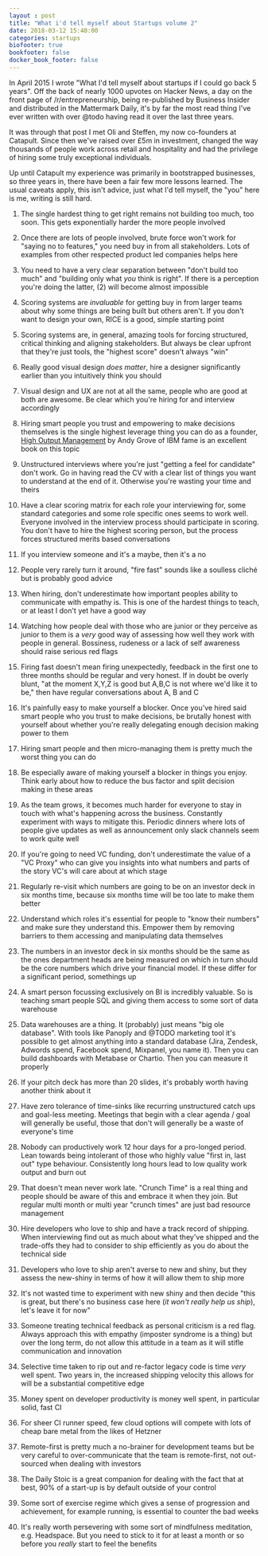 ```yaml
---
layout : post
title: "What i'd tell myself about Startups volume 2"
date: 2018-03-12 15:40:00
categories: startups
biofooter: true
bookfooter: false
docker_book_footer: false
---
```


In April 2015 I wrote "What I'd tell myself about startups if I could go back 5 years". Off the back of nearly 1000 upvotes on Hacker News, a day on the front page of /r/entrepreneurship, being re-published by Business Insider and distributed in the Mattermark Daily, it's by far the most read thing I've ever written with over @todo having read it over the last three years.

It was through that post I met Oli and Steffen, my now co-founders at Catapult. Since then we've raised over £5m in investment, changed the way thousands of people work across retail and hospitality and had the privilege of hiring some truly exceptional individuals.

Up until Catapult my experience was primarily in bootstrapped businesses, so three years in, there have been a fair few more lessons learned. The usual caveats apply, this isn't advice, just what I'd tell myself, the "you" here is me, writing is still hard.

1) The single hardest thing to get right remains not building too much, too soon. This gets exponentially harder the more people involved

1) Once there are lots of people involved, brute force won't work for "saying no to features," you need buy in from all stakeholders. Lots of examples from other respected product led companies helps here

1) You need to have a very clear separation between "don't build too much" and "building only what *you* think is right". If there is a perception you're doing the latter, (2) will become almost impossible

1) Scoring systems are *invaluable* for getting buy in from larger teams about why some things are being built but others aren't. If you don't want to design your own, RICE is a good, simple starting point

1) Scoring systems are, in general, amazing tools for forcing structured, critical thinking and aligning stakeholders. But always be clear upfront that they're just tools, the "highest score" doesn't always "win"

1) Really good visual design *does matter*, hire a designer significantly earlier than you intuitively think you should

1) Visual design and UX are not at all the same, people who are good at both are awesome. Be clear which you're hiring for and interview accordingly

1) Hiring smart people you trust and empowering to make decisions themselves is the single highest leverage thing you can do as a founder, [High Output Management](@todolink) by Andy Grove of IBM fame is an excellent book on this topic

1) Unstructured interviews where you're just "getting a feel for candidate" don't work. Go in having read the CV with a clear list of things you want to understand at the end of it. Otherwise you're wasting your time and theirs

1) Have a clear scoring matrix for each role your interviewing for, some standard categories and some role specific ones seems to work well. Everyone involved in the interview process should participate in scoring. You don't have to hire the highest scoring person, but the process forces structured merits based conversations

1) If you interview someone and it's a maybe, then it's a no

1) People very rarely turn it around, "fire fast" sounds like a soulless cliché but is probably good advice

1) When hiring, don't underestimate how important peoples ability to communicate with empathy is. This is one of the hardest things to teach, or at least I don't yet have a good way

1) Watching how people deal with those who are junior or they perceive as junior to them is a *very* good way of assessing how well they work with people in general. Bossiness, rudeness or a lack of self awareness should raise serious red flags

1) Firing fast doesn't mean firing unexpectedly, feedback in the first one to three months should be regular and very honest. If in doubt be overly blunt, "at the moment X,Y,Z is good but A,B,C is not where we'd like it to be," then have regular conversations about A, B and C

1) It's painfully easy to make yourself a blocker. Once you've hired said smart people who you trust to make decisions, be brutally honest with yourself about whether you're really delegating enough decision making power to them

1) Hiring smart people and then micro-managing them is pretty much the worst thing you can do

1) Be especially aware of making yourself a blocker in things you enjoy. Think early about how to reduce the bus factor and split decision making in these areas

1) As the team grows, it becomes much harder for everyone to stay in touch with what's happening across the business. Constantly experiment with ways to mitigate this. Periodic dinners where lots of people give updates as well as announcement only slack channels seem to work quite well

1) If you're going to need VC funding, don't underestimate the value of a "VC Proxy" who can give you insights into what numbers and parts of the story VC's will care about at which stage

1) Regularly re-visit which numbers are going to be on an investor deck in six months time, because six months time will be too late to make them better

1) Understand which roles it's essential for people to "know their numbers" and make sure they understand this. Empower them by removing barriers to them accessing and manipulating data themselves

1) The numbers in an investor deck in six months should be the same as the ones department heads are being measured on which in turn should be the core numbers which drive your financial model. If these differ for a significant period, somethings up

1) A smart person focussing exclusively on BI is incredibly valuable. So is teaching smart people SQL and giving them access to some sort of data warehouse

1) Data warehouses are a thing. It (probably) just means "big ole database". With tools like Panoply and @TODO marketing tool it's possible to get almost anything into a standard database (Jira, Zendesk, Adwords spend, Facebook spend, Mixpanel, you name it). Then you can build dashboards with Metabase or Chartio. Then you can measure it properly

1) If your pitch deck has more than 20 slides, it's probably worth having another think about it

1) Have zero tolerance of time-sinks like recurring unstructured catch ups and goal-less meeting. Meetings that begin with a clear agenda / goal will generally be useful, those that don't will generally be a waste of everyone's time

1) Nobody can productively work 12 hour days for a pro-longed period. Lean towards being intolerant of those who highly value "first in, last out" type behaviour. Consistently long hours lead to low quality work output and burn out

1) That doesn't mean never work late. "Crunch Time" is a real thing and people should be aware of this and embrace it when they join. But regular multi month or multi year "crunch times" are just bad resource management

1) Hire developers who love to ship and have a track record of shipping. When interviewing find out as much about what they've shipped and the trade-offs they had to consider to ship efficiently as you do about the technical side

1) Developers who love to ship aren't averse to new and shiny, but they assess the new-shiny in terms of how it will allow them to ship more

1) It's not wasted time to experiment with new shiny and then decide "this is great, but there's no business case here (_it won't really help us ship_), let's leave it for now"

1) Someone treating technical feedback as personal criticism is a red flag. Always approach this with empathy (imposter syndrome is a thing) but over the long term, do not allow this attitude in a team as it will stifle communication and innovation

1) Selective time taken to rip out and re-factor legacy code is time *very* well spent. Two years in, the increased shipping velocity this allows for will be a substantial competitive edge

1) Money spent on developer productivity is money well spent, in particular solid, fast CI

1) For sheer CI runner speed, few cloud options will compete with lots of cheap bare metal from the likes of Hetzner

1) Remote-first is pretty much a no-brainer for development teams but be very careful to over-communicate that the team is remote-first, not out-sourced when dealing with investors

1) The Daily Stoic is a great companion for dealing with the fact that at best, 90% of a start-up is by default outside of your control

1) Some sort of exercise regime which gives a sense of progression and achievement, for example running, is essential to counter the bad weeks

1) It's really worth persevering with some sort of mindfulness meditation, e.g. Headspace. But you need to stick to it for at least a month or so before you _really_ start to feel the benefits
